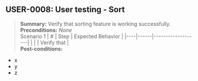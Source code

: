 ## **USER-0008:** User testing - Sort  
> **Summary:** Verify that sorting feature is working successfully.  <br>
**Preconditions:** _None_  
Scenario 1 
 | \# | Step | Expected Behavior | 
 |----|------|-------------------| 
 |    |      | Verify that       | 
<br>**Post-conditions:**  
 - x  
 - y  
 - z  
